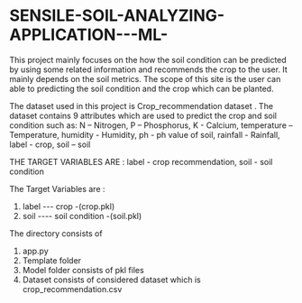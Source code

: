 # SENSILE-SOIL-ANALYZING-APPLICATION---ML-

This project mainly focuses on the how the soil condition can be predicted by using some related information and recommends the crop to the user. It mainly depends on the soil metrics. The scope of this site is the user can able to predicting the soil condition and the crop which can be planted.


The dataset used in this project is Crop_recommendation dataset . The dataset contains 9 attributes which are used to predict the crop and soil condition such as:
N – Nitrogen,
P – Phosphorus,
K - Calcium,
temperature – Temperature,
humidity - Humidity,
ph - ph value of soil,
rainfall - Rainfall,
label - crop,
soil – soil

THE TARGET VARIABLES ARE :
label - crop recommendation,
soil   - soil condition 



The Target Variables are :

1.	label   --- crop -(crop.pkl)
2.	soil     ----  soil condition -(soil.pkl)

The directory consists of 
1.	app.py
2.	Template folder 
3.	Model folder consists of pkl files
4.	Dataset consists of considered dataset which is crop_recommendation.csv



